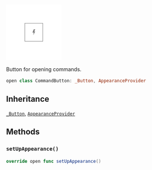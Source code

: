 ![CommandButton](../../../../../assets/CommandButton_documentation.default-light.png)

Button for opening commands.

``` swift
open class CommandButton: _Button, AppearanceProvider 
```

## Inheritance

[`_Button`](../_Button), [`AppearanceProvider`](../../Utils/AppearanceProvider)

## Methods

### `setUpAppearance()`

``` swift
override open func setUpAppearance() 
```
